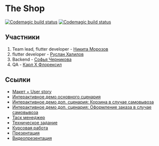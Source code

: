 # The Shop

[![Codemagic build status](https://api.codemagic.io/apps/6434682a8ad9d4117eb3ebec/64346dda8ad9d4117eb3ecd9/status_badge.svg)](https://codemagic.io/apps/6434682a8ad9d4117eb3ebec/64346dda8ad9d4117eb3ecd9/latest_build)
[![Codemagic build status](https://api.codemagic.io/apps/6434682a8ad9d4117eb3ebec/64346db65131d0337316fd7a/status_badge.svg)](https://codemagic.io/apps/6434682a8ad9d4117eb3ebec/64346db65131d0337316fd7a/latest_build)
 
## Участники

1) Team lead, flutter developer - [Никита Морозов](https://github.com/netos23)
2) flutter developer - [Руслан Халилов](https://github.com/LordOfTheApples123)
3) Backend - [Софья Черникова](https://github.com/SofChernikova)
4) QA - [Карл Х Флорексил](https://github.com/jkalh)

## Ссылки
* [Макет + User story](https://www.figma.com/file/ltg8CdexSB1p92Z0pXGZvV/The-shop?node-id=0:1&t=6Yh1QwqL3TQb1pyw-1)
* [Интерактивное демо основного сценария](https://www.figma.com/proto/ltg8CdexSB1p92Z0pXGZvV/The-shop?node-id=288-8573&scaling=scale-down&page-id=0%3A1&starting-point-node-id=288%3A8573&show-proto-sidebar=1)
* [Интерактивное демо доп. сценария: Корзина в случае самовывоза](https://www.figma.com/proto/ltg8CdexSB1p92Z0pXGZvV/The-shop?node-id=225-6596&scaling=scale-down&page-id=0%3A1&starting-point-node-id=225%3A6596&show-proto-sidebar=1)
* [Интерактивное демо доп. сценария: Оформление заказа в случае самовывоза](https://www.figma.com/proto/ltg8CdexSB1p92Z0pXGZvV/The-shop?node-id=569-11456&scaling=scale-down&page-id=0%3A1&starting-point-node-id=569%3A11456&show-proto-sidebar=1)
* [Таск менеджер](https://trello.com/b/iUTXtR69/the-shop)
* [Техническое задание](docs/ТП_ТЗ_pdf.pdf)
* [Курсовая работа](docs/Курсовая_ТП_pdf.pdf)
* [Презентация](docs/Презентация_ТП.pdf)
* [Видеопрезентация](docs/video.mov)
